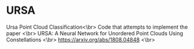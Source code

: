 # URSA
Ursa Point Cloud Classification<\br>
Code that attempts to implement the paper <\br>
URSA: A Neural Network for Unordered Point Clouds Using Constellations <\br>
https://arxiv.org/abs/1808.04848 <\br>
